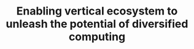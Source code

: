 ---
title: Enabling vertical ecosystem to unleash the potential of diversified computing
speaker:
  name: Zane Wei
  job-title: Senior Director at Huawei Intelligent Computing BU
  bio: 'Zane Wei is a Senior Director of Strategic Business Development Department
    under Intelligent Computing BU,responsible for creating an open ecosystem and
    joint solutions for all Huawei servers.He had served several senior roles in Huawei
    since joining Huawei in 1999,with over 20 years of experience in the IT industry,he
    has filed some PCT patents and strived for development of heterogeneous computing
    architecture.He earned MBA degree in Hongkong University of Science and Technology(HKUST)
    and received bachelor degree from University of Science and Technology of China(UESTC)
    in 1998.

    '
image: /assets/images/speakers/bkk19/keynotes/zane-wei.jpg
event: BKK19
categories: Keynotes
track: Data Center
tags: Data Center
description: 'The future is an intelligent digital world, where everything is to be
  sensible, connected to the cloud and AI enabled. That brings huge amount of information,
  and the relative calculation power requirements. However the scenarios for computing
  applications are varied. The diversity of applications and the resulting data are
  also diverse. Diverse applications produce diverse data, including text, images,
  and video, as well as structured, unstructured data.

  Because of the diversity of data, the appreciated computing architectures are also
  diverse. The ARM architecture has proved its value in the consumer-grade terminal
  industry. With the continuous innovation of ARM architecture, the performance of
  enterprise-grade ARM CPU will be greatly improved, ARM architecture is moving toward
  edge computing and data centers from the end, however an open ecosystem is critical
  for this leap. In this presentation Huawei will share their opinion and plans on
  how to build an open, competitive and win-win ARM data center ecosystem with industry
  partners.

  '
sched_url: https://sched.co/L2HB
---